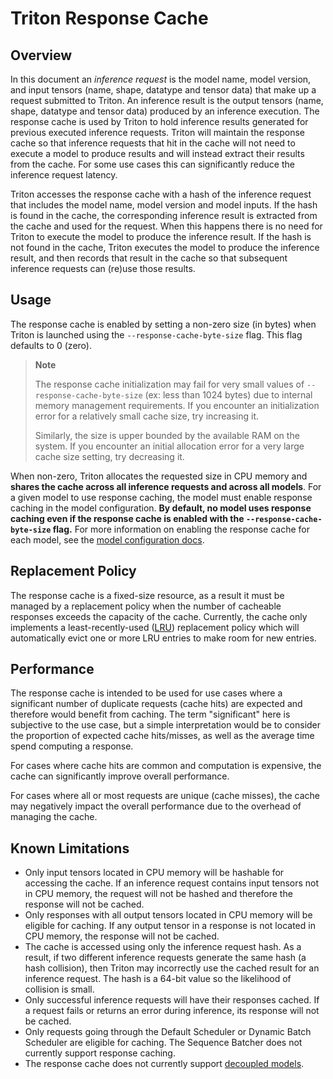 <!--
# Copyright (c) 2021, NVIDIA CORPORATION & AFFILIATES. All rights reserved.
#
# Redistribution and use in source and binary forms, with or without
# modification, are permitted provided that the following conditions
# are met:
#  * Redistributions of source code must retain the above copyright
#    notice, this list of conditions and the following disclaimer.
#  * Redistributions in binary form must reproduce the above copyright
#    notice, this list of conditions and the following disclaimer in the
#    documentation and/or other materials provided with the distribution.
#  * Neither the name of NVIDIA CORPORATION nor the names of its
#    contributors may be used to endorse or promote products derived
#    from this software without specific prior written permission.
#
# THIS SOFTWARE IS PROVIDED BY THE COPYRIGHT HOLDERS ``AS IS'' AND ANY
# EXPRESS OR IMPLIED WARRANTIES, INCLUDING, BUT NOT LIMITED TO, THE
# IMPLIED WARRANTIES OF MERCHANTABILITY AND FITNESS FOR A PARTICULAR
# PURPOSE ARE DISCLAIMED.  IN NO EVENT SHALL THE COPYRIGHT OWNER OR
# CONTRIBUTORS BE LIABLE FOR ANY DIRECT, INDIRECT, INCIDENTAL, SPECIAL,
# EXEMPLARY, OR CONSEQUENTIAL DAMAGES (INCLUDING, BUT NOT LIMITED TO,
# PROCUREMENT OF SUBSTITUTE GOODS OR SERVICES; LOSS OF USE, DATA, OR
# PROFITS; OR BUSINESS INTERRUPTION) HOWEVER CAUSED AND ON ANY THEORY
# OF LIABILITY, WHETHER IN CONTRACT, STRICT LIABILITY, OR TORT
# (INCLUDING NEGLIGENCE OR OTHERWISE) ARISING IN ANY WAY OUT OF THE USE
# OF THIS SOFTWARE, EVEN IF ADVISED OF THE POSSIBILITY OF SUCH DAMAGE.
-->

# Triton Response Cache

## Overview

In this document an *inference request* is the model name, model version, and
input tensors (name, shape, datatype and tensor data) that make up a request
submitted to Triton. An inference result is the output tensors (name, shape,
datatype and tensor data) produced by an inference execution. The response cache
is used by Triton to hold inference results generated for previous executed
inference requests. Triton will maintain the response cache so that inference
requests that hit in the cache will not need to execute a model to produce
results and will instead extract their results from the cache. For some use
cases this can significantly reduce the inference request latency.

Triton accesses the response cache with a hash of the inference request that
includes the model name, model version and model inputs. If the hash is found in
the cache, the corresponding inference result is extracted from the cache and
used for the request. When this happens there is no need for Triton to execute
the model to produce the inference result. If the hash is not found in the
cache, Triton executes the model to produce the inference result, and then
records that result in the cache so that subsequent inference requests can
(re)use those results. 

## Usage

The response cache is enabled by setting a non-zero size (in bytes) when Triton 
is launched using the `--response-cache-byte-size` flag. This flag defaults
to 0 (zero).

> **Note**
>
> The response cache initialization may fail for very small values of 
> `--response-cache-byte-size` (ex: less than 1024 bytes) due to internal 
> memory management requirements. If you encounter an initialization error 
> for a relatively small cache size, try increasing it.
>
> Similarly, the size is upper bounded by the available RAM on the system.
> If you encounter an initial allocation error for a very large cache size
> setting, try decreasing it.

When non-zero, Triton allocates the requested size in CPU memory and **shares the
cache across all inference requests and across all models**. For a given model
to use response caching, the model must enable response caching in the model
configuration. **By default, no model uses response caching even if the response
cache is enabled with the `--response-cache-byte-size` flag.** For more
information on enabling the response cache for each model, see the [model
configuration
docs](model_configuration.md#response-cache).

## Replacement Policy

The response cache is a fixed-size resource, as a result it must be managed by a
replacement policy when the number of cacheable responses exceeds the capacity
of the cache. Currently, the cache only implements a least-recently-used
([LRU](https://en.wikipedia.org/wiki/Cache_replacement_policies#Least_recently_used_(LRU)))
replacement policy which will automatically evict one or more LRU entries to
make room for new entries.

## Performance

The response cache is intended to be used for use cases where a significant 
number of duplicate requests (cache hits) are expected and therefore would 
benefit from caching. The term "significant" here is subjective to the use
case, but a simple interpretation would be to consider the proportion of
expected cache hits/misses, as well as the average time spend computing
a response. 

For cases where cache hits are common and computation is expensive, 
the cache can significantly improve overall performance.

For cases where all or most requests are unique (cache misses), the
cache may negatively impact the overall performance due to the overhead
of managing the cache.

## Known Limitations

- Only input tensors located in CPU memory will be hashable for accessing the
  cache. If an inference request contains input tensors not in CPU memory, the
  request will not be hashed and therefore the response will not be cached.
- Only responses with all output tensors located in CPU memory will be eligible
  for caching. If any output tensor in a response is not located in CPU memory,
  the response will not be cached.
- The cache is accessed using only the inference request hash. As a result, if
  two different inference requests generate the same hash (a hash collision),
  then Triton may incorrectly use the cached result for an inference request.
  The hash is a 64-bit value so the likelihood of collision is small.
- Only successful inference requests will have their responses cached. If a
  request fails or returns an error during inference, its response will not be
  cached.
- Only requests going through the Default Scheduler or Dynamic Batch Scheduler
  are eligible for caching. The Sequence Batcher does not currently support
  response caching.
- The response cache does not currently support
  [decoupled models](decoupled_models.md).
